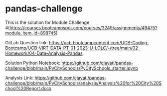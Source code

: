 # pandas-challenge
This is the solution for Module Challenge 4(https://courses.bootcampspot.com/courses/3249/assignments/49475?module_item_id=898745)

GitLab Question link: https://ucb.bootcampcontent.com/UCB-Coding-Bootcamp/UCB-VIRT-DATA-PT-01-2023-U-LOLC/-/tree/main/02-Homework/04-Data-Analysis-Pandas

Solution Python Notebook: https://github.com/cjayati/pandas-challenge/blob/main/PyCitySchools/PyCitySchools_starter.ipynb

Analysis Link: https://github.com/cjayati/pandas-challenge/blob/main/PyCitySchools/analysis/Analysis%20for%20City%20School%20Report.docx
